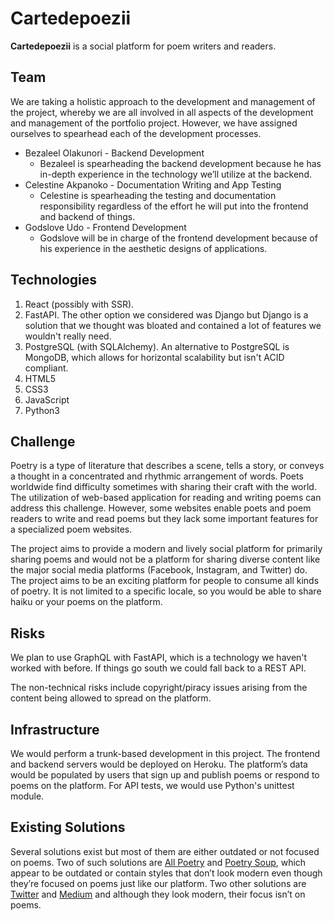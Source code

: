 # Cartedepoezii

<!-- ![Cartedepoezii's name origin](1-Name_Origin.png) -->
**Cartedepoezii** is a social platform for poem writers and readers.

## Team

We are taking a holistic approach to the development and management of the project, whereby we are all involved in all aspects of the development and management of the portfolio project. However, we have assigned ourselves to spearhead each of the development processes.
+ Bezaleel Olakunori - Backend Development
  + Bezaleel is spearheading the backend development because he has in-depth experience in the technology we’ll utilize at the backend.
+ Celestine Akpanoko - Documentation Writing and App Testing
  + Celestine is spearheading the testing and documentation responsibility regardless of the effort he will put into the frontend and backend of things.
+ Godslove Udo - Frontend Development
  + Godslove will be in charge of the frontend development because of his experience in the aesthetic designs of applications.

## Technologies

1. React (possibly with SSR).
2. FastAPI. The other option we considered was Django but Django is a solution that we thought was bloated and contained a lot of features we wouldn't really need.
3. PostgreSQL (with SQLAlchemy). An alternative to PostgreSQL is MongoDB, which allows for horizontal scalability but isn't ACID compliant.
4. HTML5
5. CSS3
6. JavaScript
7. Python3

## Challenge

Poetry is a type of literature that describes a scene, tells a story, or conveys a thought in a concentrated and rhythmic arrangement of words. Poets worldwide find difficulty sometimes with sharing their craft with the world. The utilization of web-based application for reading and writing poems can address this challenge. However, some websites enable poets and poem readers to write and read poems but they lack some important features for a specialized poem websites.

The project aims to provide a modern and lively social platform for primarily sharing poems and would not be a platform for sharing diverse content like the major social media platforms (Facebook, Instagram, and Twitter) do. The project aims to be an exciting platform for people to consume all kinds of poetry. It is not limited to a specific locale, so you would be able to share haiku or your poems on the platform.

## Risks

We plan to use GraphQL with FastAPI, which is a technology we haven't worked with before. If things go south we could fall back to a REST API.

The non-technical risks include copyright/piracy issues arising from the content being allowed to spread on the platform.

## Infrastructure

We would perform a trunk-based development in this project. The frontend and backend servers would be deployed on Heroku. The platform’s data would be populated by users that sign up and publish poems or respond to poems on the platform. For API tests, we would use Python's unittest module.

## Existing Solutions

Several solutions exist but most of them are either outdated or not focused on poems. Two of such solutions are [All Poetry](https://allpoetry.com/) and [Poetry Soup](https://www.poetrysoup.com/), which appear to be outdated or contain styles that don’t look modern even though they’re focused on poems just like our platform. Two other solutions are [Twitter](https://twitter.com/) and [Medium](https://medium.com/) and although they look modern, their focus isn’t on poems.
